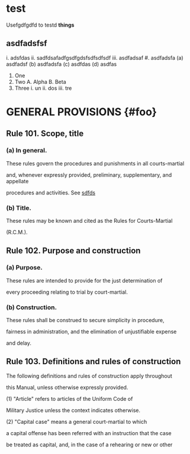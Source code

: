 # test
Usefgdfgdfd to testd <strong>things</strong>

## asdfadsfsf
i. adsfdas
ii. sadfdsafadfgsdfgdsfsdfsdfsdf
iii. asdfadsaf
#. asdfadsfa
    (a) asdfadsf
    (b) asdfadsfa
    (c) asdfdas
    (d) asdfas

1. One
2.  Two
    A.  Alpha
    B.  Beta
3.  Three
    i.  un
    ii.  dos
    iii.  tre
    
# GENERAL PROVISIONS  {#foo}

## Rule 101. Scope, title

### (a) In general.

These rules govern the procedures and punishments in all courts-martial

and, whenever expressly provided, preliminary, supplementary, and appellate

procedures and activities. See [sdfds](#foo)

### (b) Title.

These rules may be known and cited as the Rules for Courts-Martial

(R.C.M.). 

## Rule 102. Purpose and construction

### (a) Purpose.

These rules are intended to provide for the just determination of

 every proceeding relating to trial by court-martial. 

### (b) Construction.

These rules shall be construed to secure simplicity in procedure,

 fairness in administration, and the elimination of unjustifiable expense

and delay. 

## Rule 103. Definitions and rules of construction

The following definitions and rules of construction apply throughout

 this Manual, unless otherwise expressly provided. 

(1) "Article" refers to articles of the Uniform Code of

 Military Justice unless the context indicates otherwise. 

(2) "Capital case" means a general court-martial to which

a capital offense has been referred with an instruction that the case

be treated as capital, and, in the case of a rehearing or new or other
